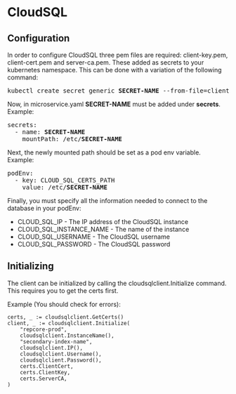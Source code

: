 # CloudSQL

## Configuration
In order to configure CloudSQL three pem files are required: client-key.pem, client-cert.pem and server-ca.pem.
These added as secrets to your kubernetes namespace. This can be done with a variation of the following command:

<pre>kubectl create secret generic <b>SECRET-NAME</b> --from-file=client-cert.pem --from-file=client-key.pem --from-file=server-ca.pem --namespace=<b>YOUR-NAMEPSACE</b></pre>

Now, in microservice.yaml **SECRET-NAME** must be added under **secrets**. Example:

<pre>secrets:
  - name: <b>SECRET-NAME</b>
    mountPath: /etc/<b>SECRET-NAME</b></pre>

Next, the newly mounted path should be set as a pod env variable. Example:

<pre>podEnv:
  - key: CLOUD_SQL_CERTS_PATH
    value: /etc/<b>SECRET-NAME</b></pre>

Finally, you must specify all the information needed to connect to the database in your podEnv:

- CLOUD_SQL_IP - The IP address of the CloudSQL instance
- CLOUD_SQL_INSTANCE_NAME - The name of the instance
- CLOUD_SQL_USERNAME - The CloudSQL username
- CLOUD_SQL_PASSWORD - The CloudSQL password

## Initializing
The client can be initialized by calling the cloudsqlclient.Initialize command.
This requires you to get the certs first.

Example (You should check for errors):
```
certs, _ := cloudsqlclient.GetCerts()
client, _ := cloudsqlclient.Initialize(
    "repcore-prod",
    cloudsqlclient.InstanceName(),
    "secondary-index-name",
    cloudsqlclient.IP(),
    cloudsqlclient.Username(),
    cloudsqlclient.Password(),
    certs.ClientCert,
    certs.ClientKey,
    certs.ServerCA,
)
```
